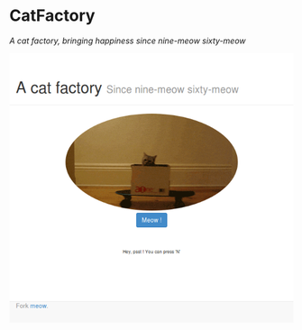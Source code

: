 CatFactory
==========

*A cat factory, bringing happiness since nine-meow sixty-meow*

![cat](readme/cat.png)